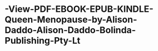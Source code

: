 # -View-PDF-EBOOK-EPUB-KINDLE-Queen-Menopause-by-Alison-Daddo-Alison-Daddo-Bolinda-Publishing-Pty-Lt